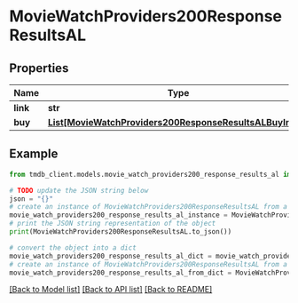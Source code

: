 # MovieWatchProviders200ResponseResultsAL


## Properties

Name | Type | Description | Notes
------------ | ------------- | ------------- | -------------
**link** | **str** |  | [optional] 
**buy** | [**List[MovieWatchProviders200ResponseResultsALBuyInner]**](MovieWatchProviders200ResponseResultsALBuyInner.md) |  | [optional] 

## Example

```python
from tmdb_client.models.movie_watch_providers200_response_results_al import MovieWatchProviders200ResponseResultsAL

# TODO update the JSON string below
json = "{}"
# create an instance of MovieWatchProviders200ResponseResultsAL from a JSON string
movie_watch_providers200_response_results_al_instance = MovieWatchProviders200ResponseResultsAL.from_json(json)
# print the JSON string representation of the object
print(MovieWatchProviders200ResponseResultsAL.to_json())

# convert the object into a dict
movie_watch_providers200_response_results_al_dict = movie_watch_providers200_response_results_al_instance.to_dict()
# create an instance of MovieWatchProviders200ResponseResultsAL from a dict
movie_watch_providers200_response_results_al_from_dict = MovieWatchProviders200ResponseResultsAL.from_dict(movie_watch_providers200_response_results_al_dict)
```
[[Back to Model list]](../README.md#documentation-for-models) [[Back to API list]](../README.md#documentation-for-api-endpoints) [[Back to README]](../README.md)


